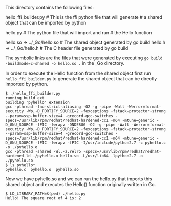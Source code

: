 
This directory contains the following files:

hello_ffi_builder.py      # This is the ffi python file that will generate
                          # a shared object that can be imported by python

hello.py                  # The python file that will import and run
                          # the Hello function

hello.so -> ../_Go/hello.so # The shared object generated by go build
hello.h  -> ../_Go/hello.h  # The C header file generated by go build

The symbolic links are the files that were generated by executing 
`go build -buildmode=c-shared -o hello.so .` in the _Go directory.

In order to execute the Hello function from the shared object first
run `hello_ffi_builder.py` to generate the shared object that can be
directly imported by python.

```
$ ./hello_ffi_builder.py 
running build_ext
building 'pyhello' extension
gcc -pthread -fno-strict-aliasing -O2 -g -pipe -Wall -Werror=format-security -Wp,-D_FORTIFY_SOURCE=2 -fexceptions -fstack-protector-strong --param=ssp-buffer-size=4 -grecord-gcc-switches -specs=/usr/lib/rpm/redhat/redhat-hardened-cc1 -m64 -mtune=generic -D_GNU_SOURCE -fPIC -fwrapv -DNDEBUG -O2 -g -pipe -Wall -Werror=format-security -Wp,-D_FORTIFY_SOURCE=2 -fexceptions -fstack-protector-strong --param=ssp-buffer-size=4 -grecord-gcc-switches -specs=/usr/lib/rpm/redhat/redhat-hardened-cc1 -m64 -mtune=generic -D_GNU_SOURCE -fPIC -fwrapv -fPIC -I/usr/include/python2.7 -c pyhello.c -o ./pyhello.o
gcc -pthread -shared -Wl,-z,relro -specs=/usr/lib/rpm/redhat/redhat-hardened-ld ./pyhello.o hello.so -L/usr/lib64 -lpython2.7 -o ./pyhello.so
$ ls pyhello*
pyhello.c  pyhello.o  pyhello.so
```

Now we have pyhello.so and we can run the hello.py that imports this
shared object and executes the Hello() function originally written in Go.

```
$ LD_LIBRARY_PATH=$(pwd) ./hello.py                                                                                                                                         
Hello! The square root of 4 is: 2
```
